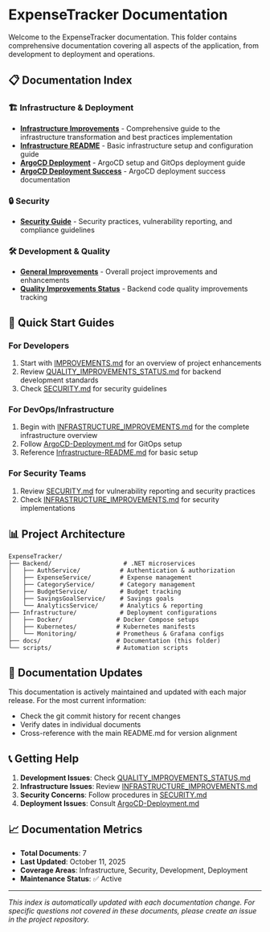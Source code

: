 # ExpenseTracker Documentation

Welcome to the ExpenseTracker documentation. This folder contains comprehensive documentation covering all aspects of the application, from development to deployment and operations.

## 📋 Documentation Index

### 🏗️ Infrastructure & Deployment
- **[Infrastructure Improvements](INFRASTRUCTURE_IMPROVEMENTS.md)** - Comprehensive guide to the infrastructure transformation and best practices implementation
- **[Infrastructure README](Infrastructure-README.md)** - Basic infrastructure setup and configuration guide
- **[ArgoCD Deployment](ArgoCD-Deployment.md)** - ArgoCD setup and GitOps deployment guide
- **[ArgoCD Deployment Success](ArgoCD-Deployment-Success.md)** - ArgoCD deployment success documentation

### 🔒 Security
- **[Security Guide](SECURITY.md)** - Security practices, vulnerability reporting, and compliance guidelines

### 🛠️ Development & Quality
- **[General Improvements](IMPROVEMENTS.md)** - Overall project improvements and enhancements
- **[Quality Improvements Status](QUALITY_IMPROVEMENTS_STATUS.md)** - Backend code quality improvements tracking

## 🚀 Quick Start Guides

### For Developers
1. Start with [IMPROVEMENTS.md](IMPROVEMENTS.md) for an overview of project enhancements
2. Review [QUALITY_IMPROVEMENTS_STATUS.md](QUALITY_IMPROVEMENTS_STATUS.md) for backend development standards
3. Check [SECURITY.md](SECURITY.md) for security guidelines

### For DevOps/Infrastructure
1. Begin with [INFRASTRUCTURE_IMPROVEMENTS.md](INFRASTRUCTURE_IMPROVEMENTS.md) for the complete infrastructure overview
2. Follow [ArgoCD-Deployment.md](ArgoCD-Deployment.md) for GitOps setup
3. Reference [Infrastructure-README.md](Infrastructure-README.md) for basic setup

### For Security Teams
1. Review [SECURITY.md](SECURITY.md) for vulnerability reporting and security practices
2. Check [INFRASTRUCTURE_IMPROVEMENTS.md](INFRASTRUCTURE_IMPROVEMENTS.md) for security implementations

## 📊 Project Architecture

```
ExpenseTracker/
├── Backend/                    # .NET microservices
│   ├── AuthService/           # Authentication & authorization
│   ├── ExpenseService/        # Expense management
│   ├── CategoryService/       # Category management
│   ├── BudgetService/         # Budget tracking
│   ├── SavingsGoalService/    # Savings goals
│   └── AnalyticsService/      # Analytics & reporting
├── Infrastructure/            # Deployment configurations
│   ├── Docker/               # Docker Compose setups
│   ├── Kubernetes/           # Kubernetes manifests
│   └── Monitoring/           # Prometheus & Grafana configs
├── docs/                     # Documentation (this folder)
└── scripts/                  # Automation scripts
```

## 🔄 Documentation Updates

This documentation is actively maintained and updated with each major release. For the most current information:

- Check the git commit history for recent changes
- Verify dates in individual documents
- Cross-reference with the main README.md for version alignment

## 📞 Getting Help

1. **Development Issues**: Check [QUALITY_IMPROVEMENTS_STATUS.md](QUALITY_IMPROVEMENTS_STATUS.md)
2. **Infrastructure Issues**: Review [INFRASTRUCTURE_IMPROVEMENTS.md](INFRASTRUCTURE_IMPROVEMENTS.md)
3. **Security Concerns**: Follow procedures in [SECURITY.md](SECURITY.md)
4. **Deployment Issues**: Consult [ArgoCD-Deployment.md](ArgoCD-Deployment.md)

## 📈 Documentation Metrics

- **Total Documents**: 7
- **Last Updated**: October 11, 2025
- **Coverage Areas**: Infrastructure, Security, Development, Deployment
- **Maintenance Status**: ✅ Active

---

*This index is automatically updated with each documentation change. For specific questions not covered in these documents, please create an issue in the project repository.*